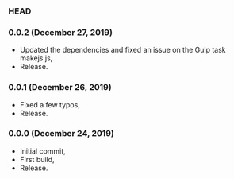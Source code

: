 ### HEAD

### 0.0.2 (December 27, 2019)

  * Updated the dependencies and fixed an issue on the Gulp task makejs.js,
  * Release.


### 0.0.1 (December 26, 2019)

  * Fixed a few typos,
  * Release.


### 0.0.0 (December 24, 2019)

  * Initial commit,
  * First build,
  * Release.

